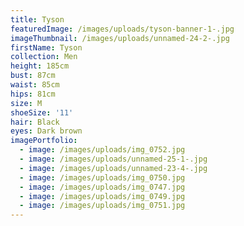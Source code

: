 ```yaml
---
title: Tyson
featuredImage: /images/uploads/tyson-banner-1-.jpg
imageThumbnail: /images/uploads/unnamed-24-2-.jpg
firstName: Tyson
collection: Men
height: 185cm
bust: 87cm
waist: 85cm
hips: 81cm
size: M
shoeSize: '11'
hair: Black
eyes: Dark brown
imagePortfolio:
  - image: /images/uploads/img_0752.jpg
  - image: /images/uploads/unnamed-25-1-.jpg
  - image: /images/uploads/unnamed-23-4-.jpg
  - image: /images/uploads/img_0750.jpg
  - image: /images/uploads/img_0747.jpg
  - image: /images/uploads/img_0749.jpg
  - image: /images/uploads/img_0751.jpg
---
```



